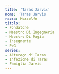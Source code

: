 ```yaml
---
title: 'Taras Jarvis'
nome: 'Taras Jarvis'
razza: Mezzelfo
titolo:
- Fondatore
- Maestro Di Ingegneria
- Maestro Di Magia
- Insegnante
- PNG
series:
- Alterego di Taras
- Infezione di Taras
- Famiglia Jarvis
---
```

